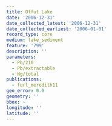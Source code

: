 ```yaml
---
title: Offut Lake
date: '2006-12-31'
date_collected_latest: '2006-12-31'
date_collected_earliest: '2006-01-01'
record_type: core
medium: lake_sediment
feature: '799'
description: ''
parameters:
  - Pb/210
  - Pb/extractable
  - Hg/total
publications:
  - furl_meredith11
geo_error: 0.0
geometry: ''
bbox: ~
longitude: ''
latitude: ''
---
```


